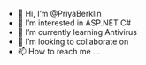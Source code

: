 - 👋 Hi, I’m @PriyaBerklin
- 👀 I’m interested in ASP.NET C#
- 🌱 I’m currently learning Antivirus
- 💞️ I’m looking to collaborate on 
- 📫 How to reach me ...

<!---
PriyaBerklin/PriyaBerklin is a ✨ special ✨ repository because its `README.md` (this file) appears on your GitHub profile.
You can click the Preview link to take a look at your changes.
--->
